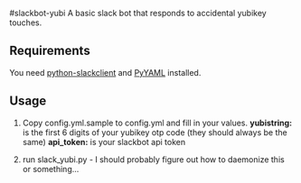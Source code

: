 #slackbot-yubi
A basic slack bot that responds to accidental yubikey touches.

Requirements
-----
You need [python-slackclient](https://github.com/slackhq/python-slackclient) and [PyYAML](http://pyyaml.org/) installed.

Usage
-----
1. Copy config.yml.sample to config.yml and fill in your values.
**yubistring:** is the first 6 digits of your yubikey otp code (they should always be the same)
**api_token:** is your slackbot api token


2. run slack_yubi.py - I should probably figure out how to daemonize this or something...
